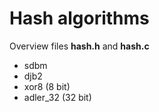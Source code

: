 # Hash algorithms

Overview files **hash.h** and **hash.c**
* sdbm
* djb2
* xor8 (8 bit)
* adler_32 (32 bit)